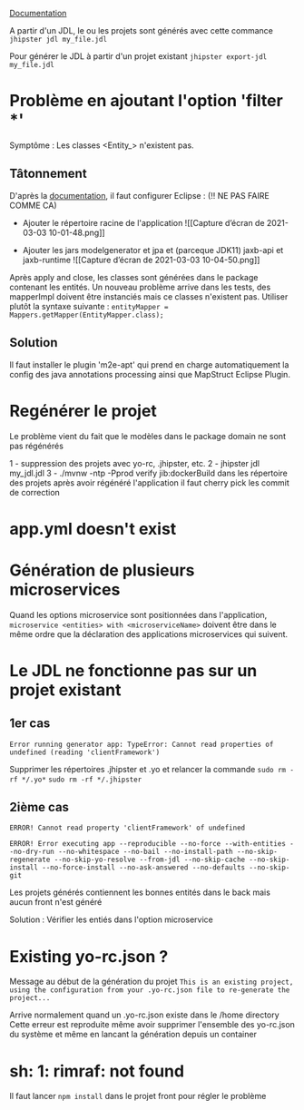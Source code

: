 
[Documentation](https://www.jhipster.tech/jdl/)

A partir d'un JDL, le ou les projets sont générés avec cette commance
`jhipster jdl my_file.jdl`

Pour générer le JDL à partir d'un projet existant 
`jhipster export-jdl my_file.jdl`

# Problème en ajoutant l'option 'filter *' 

Symptôme : Les classes <Entity_> n'existent pas.

## Tâtonnement
D'après la [documentation](https://docs.jboss.org/hibernate/orm/current/topical/html_single/metamodelgen/MetamodelGenerator.html#_eclipse), il faut configurer Eclipse : (!! NE PAS FAIRE COMME CA)

 - Ajouter le répertoire racine de l'application ![[Capture d’écran de 2021-03-03 10-01-48.png]]

- Ajouter les jars modelgenerator et jpa et (parceque JDK11) jaxb-api et jaxb-runtime ![[Capture d’écran de 2021-03-03 10-04-50.png]]

Après apply and close, les classes sont générées dans le package contenant les entités.
Un nouveau problème arrive dans les tests, des mapperImpl doivent être instanciés mais ce classes n'existent pas. Utiliser plutôt la syntaxe suivante : 
`entityMapper = Mappers.getMapper(EntityMapper.class);`


## Solution
Il faut installer le plugin 'm2e-apt' qui prend en charge automatiquement la config des java annotations processing ainsi que MapStruct Eclipse Plugin.

# Regénérer le projet

Le problème vient du fait que le modèles dans le package domain ne sont pas régénérés

1 - suppression des projets avec yo-rc, .jhipster, etc.
2 - jhipster jdl my_jdl.jdl
3 - ./mvnw -ntp -Pprod verify jib:dockerBuild dans les répertoire des projets
après avoir régénéré l'application il faut cherry pick les commit de correction

# app.yml doesn't exist

# Génération de plusieurs microservices

Quand les options microservice sont positionnées dans l'application,  `microservice <entities> with <microserviceName>`
doivent être dans le même ordre que la déclaration des applications microservices qui suivent.

# Le JDL ne fonctionne pas sur un projet existant

## 1er cas
`Error running generator app: TypeError: Cannot read properties of undefined (reading 'clientFramework')`

Supprimer les répertoires .jhipster et .yo et relancer la commande
`sudo rm -rf */.yo*`
`sudo rm -rf */.jhipster`

## 2ième cas
`ERROR! Cannot read property 'clientFramework' of undefined`

`ERROR! Error executing app --reproducible --no-force --with-entities --no-dry-run --no-whitespace --no-bail --no-install-path --no-skip-regenerate --no-skip-yo-resolve --from-jdl --no-skip-cache --no-skip-install --no-force-install --no-ask-answered --no-defaults --no-skip-git`

Les projets générés contiennent les bonnes entités dans le back mais aucun front n'est généré

Solution : Vérifier les entiés dans l'option microservice


# Existing yo-rc.json ?
Message au début de la génération du projet
`This is an existing project, using the configuration from your .yo-rc.json file to re-generate the project...`

Arrive normalement quand un .yo-rc.json existe dans le /home directory
Cette erreur est reproduite même avoir supprimer l'ensemble des yo-rc.json du système et même en lancant la génération depuis un container

# sh: 1: rimraf: not found
Il faut lancer `npm install`  dans le projet front pour régler le problème